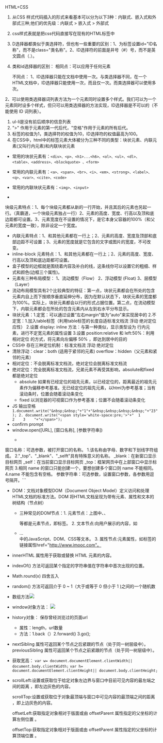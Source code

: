 HTML+CSS

1. 从CSS 样式代码插入的形式来看基本可以分为以下3种：内联式、嵌入式和外部式三种,他们的优先级：内联式 > 嵌入式 > 外部式
2. css样式表就是把css代码直接写在现有的HTML标签中
3. D选择器都类似于类选择符，但也有一些重要的区别：1、为标签设置id="ID名称"，而不是class="类名称"。2、ID选择符的前面是井号（#）号，而不是英文圆点（.）。
4.  类和id选择器的区别：
    相同点：可以应用于任何元素
    
    不同点：
  1、ID选择器只能在文档中使用一次。与类选择器不同，在一个HTML文档中，ID选择器只能使用一次，而且仅一次。而类选择器可以使用多次。
  
  2、可以使用类选择器词列表方法为一个元素同时设置多个样式。我们可以为一个元素同时设多个样式，但只可以用类选择器的方法实现，ID选择器是不可以的（不能使用 ID 词列表）。
  
1. ul-li是没有前后顺序的信息列表
2.  ">" 作用于元素的第一代后代，"空格"作用于元素的所有后代。
3.  标签的权值为1，类选择符的权值为10，ID选择符的权值最高为100。
4.  在CSS中，html中的标签元素大体被分为三种不同的类型：块状元素、内联元素(又叫行内元素)和内联块状元素
  
  * 常用的块状元素有：```<div>、<p>、<h1>...<h6>、<ol>、<ul>、<dl>、<table>、<address>、<blockquote> 、<form>```
  * 常用的内联元素有：```<a>、<span>、<br>、<i>、<em>、<strong>、<label>、<q>、<var>、<cite>、<code>```
  * 常用的内联块状元素有：```<img>、<input>```

  * 
块级元素特点：1、每个块级元素都从新的一行开始，并且其后的元素也另起一行。（真霸道，一个块级元素独占一行）2、元素的高度、宽度、行高以及顶和底边距都可设置。3、元素宽度在不设置的情况下，是它本身父容器的100%（和父元素的宽度一致），除非设定一个宽度。

  * 内联元素特点：1、和其他元素都在一行上；2、元素的高度、宽度及顶部和底部边距不可设置；3、元素的宽度就是它包含的文字或图片的宽度，不可改变。 
  * inline-block 元素特点：1、和其他元素都在一行上；2、元素的高度、宽度、行高以及顶和底边距都可设置。
* 盒子模型的边框就是围绕着内容及补白的线，这条线你可以设置它的粗细、样式和颜色(边框三个属性)。
* 元素有三种布局模型：
1、流动模型（Flow）
2、浮动模型 (Float)
3、层模型（Layer）
* 流动布局模型具有2个比较典型的特征：第一点，块状元素都会在所处的包含元素内自上而下按顺序垂直延伸分布，因为在默认状态下，块状元素的宽度都为100%。实际上，块状元素都会以行的形式占据位置。第二点，在流动模型下，内联元素都会在所处的包含元素内从左到右水平分布显示。
* 块状元素：1.定宽：可以通过设置“左右margin”值为“auto”来实现居中的  2.不定宽：1.加入table标签（利用table标签的长度自适标准文档流 浮动 绝对定位应性）  2.设置 display: inline 方法：与第一种类似，显示类型设为 行内元素，进行不定宽元素的属性设置 3.设置 position:relative 和 left:50%：利用 相对定位 的方式，将元素向左偏移 50% ，即达到居中的目的
* CSS中 存在三种定位机制：标准文档流 浮动 绝对定位
* 清除浮动：clear：both (适用于紧邻的元素) overflow：hidden（父元素和紧邻的元素）
* 相对定位：不会脱离标准文档流，绝对定位会脱离标准文档流
* 绝对定位：完全脱离标准文档流，兄弟元素不再受其影响，absolute和fixed都是绝对定位
    * absolute 如果有已经定位的祖先元素，以已经定位的，距离最近的祖先元素作为偏移参考基准。无已经定位的祖先元素，以html为参考基准；当有滚动条时，位置会随着滚动条变化
    * fixed 以浏览器的可视窗口作为参考基准；位置不会随着滚动条变化
*  JS 输出空格```
1.document.write("&nbsp;&nbsp;"+"1"+"&nbsp;&nbsp;&nbsp;&nbsp;"+"23"); 2. document.write("<span style='white-space:pre;'>"+"  1        2    3    "+"</span>");```
* confirm prompt
* window.open([URL], [窗口名称], [参数字符串])
  * ```URL：可选参数，在窗口中要显示网页的网址或路径。如果省略这个参数，或者它的值是空字符串，那么窗口就不显示任何文档。
窗口名称：可选参数，被打开窗口的名称。
    1.该名称由字母、数字和下划线字符组成。
    2."_top"、"_blank"、"_selft"具有特殊意义的名称。
       _blank：在新窗口显示目标网页
       _self：在当前窗口显示目标网页
       _top：框架网页中在上部窗口中显示标网页
    3.相同 name 的窗口只能创建一个，要想创建多个窗口则 name 不能相同。
    4.name 不能包含有空格。
参数字符串：可选参数，设置窗口参数，各参数用逗号隔开。```
* DOM：文档对象模型DOM（Document Object Model）定义访问和处理HTML文档的标准方法。DOM 将HTML文档呈现为带有元素、属性和文本的树结构（节点树）
  * 三种常见的DOM节点：1. 元素节点：上图中<html>、<body>、<p>等都是元素节点，即标签。 2. 文本节点:向用户展示的内容，如<li>...</li>中的JavaScript、DOM、CSS等文本。  3. 属性节点:元素属性，如<a>标签的链接属性href="http://www.imooc.com"。
* innerHTML 属性用于获取或替换 HTML 元素的内容。
* indexOf() 方法可返回某个指定的字符串值在字符串中首次出现的位置。
* Math.round(x) 四舍五入
* random() 方法可返回介于 0 ~ 1（大于或等于 0 但小于 1 )之间的一个随机数
* 数组方法![](http://img.mukewang.com/533295ab0001dead05190599.jpg)
* window对象方法：
![]( http://img.mukewang.com/535483720001a54506670563.jpg)
* history对象： 保存曾经浏览过的页面url
    * 属性：length，url数量
    * 方法：1.back（）2.forward() 3.go();
* nextSibling 属性可返回某个节点之后紧跟的节点（处于同一树层级中）。previousSibling 属性可返回某个节点之前紧跟的节点（处于同一树层级中）。
* 获取宽高：
  ```var w= document.documentElement.clientWidth|| document.body.clientWidth;```  ```var h= document.documentElement.clientHeight|| document.body.clientHeight;```
* scrollLeft:设置或获取位于给定对象左边界与窗口中目前可见内容的最左端之间的距离 ，即左边灰色的内容。

  scrollTop:设置或获取位于对象最顶端与窗口中可见内容的最顶端之间的距离 ，即上边灰色的内容。

  offsetLeft:获取指定对象相对于版面或由 offsetParent 属性指定的父坐标的计算左侧位置 。

  offsetTop:获取指定对象相对于版面或由 offsetParent 属性指定的父坐标的计算顶端位置 。
 

























